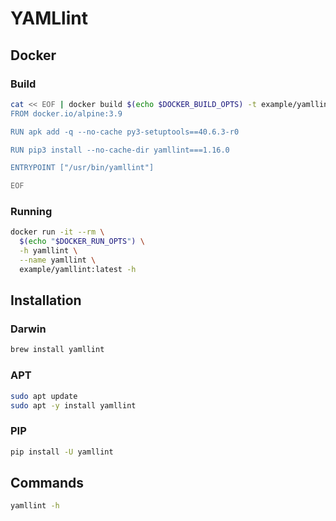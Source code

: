 # YAMLlint

## Docker

### Build

```sh
cat << EOF | docker build $(echo $DOCKER_BUILD_OPTS) -t example/yamllint -
FROM docker.io/alpine:3.9

RUN apk add -q --no-cache py3-setuptools==40.6.3-r0

RUN pip3 install --no-cache-dir yamllint===1.16.0

ENTRYPOINT ["/usr/bin/yamllint"]

EOF
```

### Running

```sh
docker run -it --rm \
  $(echo "$DOCKER_RUN_OPTS") \
  -h yamllint \
  --name yamllint \
  example/yamllint:latest -h
```

## Installation

### Darwin

```sh
brew install yamllint
```

### APT

```sh
sudo apt update
sudo apt -y install yamllint
```

### PIP

```sh
pip install -U yamllint
```

## Commands

```sh
yamllint -h
```
